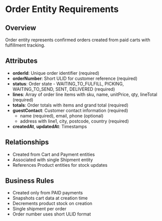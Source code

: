 # Order Entity Requirements

## Overview
Order entity represents confirmed orders created from paid carts with fulfillment tracking.

## Attributes
- **orderId**: Unique order identifier (required)
- **orderNumber**: Short ULID for customer reference (required)
- **status**: Order state - WAITING_TO_FULFILL, PICKING, WAITING_TO_SEND, SENT, DELIVERED (required)
- **lines**: Array of order line items with sku, name, unitPrice, qty, lineTotal (required)
- **totals**: Order totals with items and grand total (required)
- **guestContact**: Customer contact information (required)
  - name (required), email, phone (optional)
  - address with line1, city, postcode, country (required)
- **createdAt**, **updatedAt**: Timestamps

## Relationships
- Created from Cart and Payment entities
- Associated with single Shipment entity
- References Product entities for stock updates

## Business Rules
- Created only from PAID payments
- Snapshots cart data at creation time
- Decrements product stock on creation
- Single shipment per order
- Order number uses short ULID format
